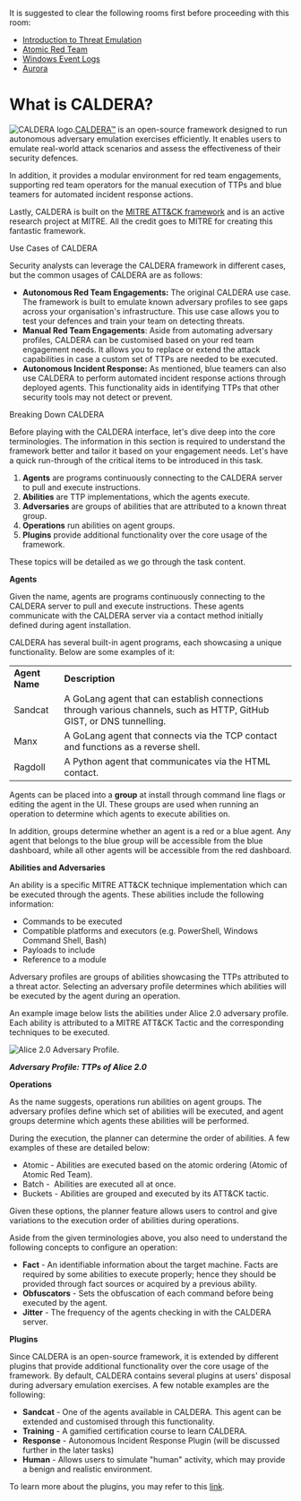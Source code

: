 It is suggested to clear the following rooms first before proceeding with this room:

- [Introduction to Threat Emulation](https://tryhackme.com/room/threatemulationintro)
- [Atomic Red Team](https://tryhackme.com/room/atomicredteam)
- [Windows Event Logs](https://tryhackme.com/room/windowseventlogs)
- [Aurora](https://tryhackme.com/room/auroraedr)

# What is CALDERA?

![CALDERA logo.](https://tryhackme-images.s3.amazonaws.com/user-uploads/5dbea226085ab6182a2ee0f7/room-content/fbff8be5efc5ffd6ff3f2c9b046ed2bb.png)[CALDERA™](https://github.com/mitre/caldera) is an open-source framework designed to run autonomous adversary emulation exercises efficiently. It enables users to emulate real-world attack scenarios and assess the effectiveness of their security defences.

In addition, it provides a modular environment for red team engagements, supporting red team operators for the manual execution of TTPs and blue teamers for automated incident response actions.

Lastly, CALDERA is built on the [MITRE ATT&CK framework](https://attack.mitre.org/) and is an active research project at MITRE. All the credit goes to MITRE for creating this fantastic framework.

Use Cases of CALDERA

Security analysts can leverage the CALDERA framework in different cases, but the common usages of CALDERA are as follows:

- **Autonomous Red Team Engagements:** The original CALDERA use case. The framework is built to emulate known adversary profiles to see gaps across your organisation's infrastructure. This use case allows you to test your defences and train your team on detecting threats.
- **Manual Red Team Engagements**: Aside from automating adversary profiles, CALDERA can be customised based on your red team engagement needs. It allows you to replace or extend the attack capabilities in case a custom set of TTPs are needed to be executed.
- **Autonomous Incident Response:** As mentioned, blue teamers can also use CALDERA to perform automated incident response actions through deployed agents. This functionality aids in identifying TTPs that other security tools may not detect or prevent.

Breaking Down CALDERA

Before playing with the CALDERA interface, let's dive deep into the core terminologies. The information in this section is required to understand the framework better and tailor it based on your engagement needs. Let's have a quick run-through of the critical items to be introduced in this task.

1. **Agents** are programs continuously connecting to the CALDERA server to pull and execute instructions.
2. **Abilities** are TTP implementations, which the agents execute.
3. **Adversaries** are groups of abilities that are attributed to a known threat group.
4. **Operations** run abilities on agent groups.
5. **Plugins** provide additional functionality over the core usage of the framework.

These topics will be detailed as we go through the task content.

﻿**Agents**  

Given the name, agents are programs continuously connecting to the CALDERA server to pull and execute instructions. These agents communicate with the CALDERA server via a contact method initially defined during agent installation.

CALDERA has several built-in agent programs, each showcasing a unique functionality. Below are some examples of it:

|   |   |
|---|---|
|**Agent Name**|**Description**|
|Sandcat|A GoLang agent that can establish connections through various channels, such as HTTP, GitHub GIST, or DNS tunnelling.|
|Manx|A GoLang agent that connects via the TCP contact and functions as a reverse shell.|
|Ragdoll|A Python agent that communicates via the HTML contact.|

Agents can be placed into a **group** at install through command line flags or editing the agent in the UI. These groups are used when running an operation to determine which agents to execute abilities on.

In addition, groups determine whether an agent is a red or a blue agent. Any agent that belongs to the blue group will be accessible from the blue dashboard, while all other agents will be accessible from the red dashboard.

**Abilities and Adversaries**

An ability is a specific MITRE ATT&CK technique implementation which can be executed through the agents. These abilities include the following information:

- Commands to be executed
- Compatible platforms and executors (e.g. PowerShell, Windows Command Shell, Bash)
- Payloads to include
- Reference to a module

Adversary profiles are groups of abilities showcasing the TTPs attributed to a threat actor. Selecting an adversary profile determines which abilities will be executed by the agent during an operation. 

An example image below lists the abilities under Alice 2.0 adversary profile. Each ability is attributed to a MITRE ATT&CK Tactic and the corresponding techniques to be executed.

![Alice 2.0 Adversary Profile.](https://tryhackme-images.s3.amazonaws.com/user-uploads/5dbea226085ab6182a2ee0f7/room-content/8184f6e22e058dbed6456294e053a511.png)  

_**Adversary Profile: TTPs of Alice 2.0**_

**Operations**

As the name suggests, operations run abilities on agent groups. The adversary profiles define which set of abilities will be executed, and agent groups determine which agents these abilities will be performed.

During the execution, the planner can determine the order of abilities. A few examples of these are detailed below:

- Atomic - Abilities are executed based on the atomic ordering (Atomic of Atomic Red Team).
- Batch -  Abilities are executed all at once.
- Buckets - Abilities are grouped and executed by its ATT&CK tactic.

Given these options, the planner feature allows users to control and give variations to the execution order of abilities during operations.

Aside from the given terminologies above, you also need to understand the following concepts to configure an operation:

- **Fact** - An identifiable information about the target machine. Facts are required by some abilities to execute properly; hence they should be provided through fact sources or acquired by a previous ability.
- **Obfuscators** - Sets the obfuscation of each command before being executed by the agent. 
- **Jitter** - The frequency of the agents checking in with the CALDERA server.

**Plugins**

Since CALDERA is an open-source framework, it is extended by different plugins that provide additional functionality over the core usage of the framework. By default, CALDERA contains several plugins at users' disposal during adversary emulation exercises. A few notable examples are the following:

- **Sandcat** - One of the agents available in CALDERA. This agent can be extended and customised through this functionality.
- **Training** - A gamified certification course to learn CALDERA. 
- **Response** - Autonomous Incident Response Plugin (will be discussed further in the later tasks)
- **Human** - Allows users to simulate "human" activity, which may provide a benign and realistic environment.

To learn more about the plugins, you may refer to this [link](https://caldera.readthedocs.io/en/latest/Plugin-library.html).


